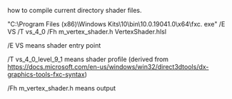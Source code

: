 how to compile current directory shader files.

"C:\Program Files (x86)\Windows Kits\10\bin\10.0.19041.0\x64\fxc.
exe" /E VS /T vs_4_0 /Fh m_vertex_shader.h VertexShader.hlsl

/E VS means shader entry point

/T vs_4_0_level_9_1 means shader profile
(derived from https://docs.microsoft.com/en-us/windows/win32/direct3dtools/dx-graphics-tools-fxc-syntax)


/Fh m_vertex_shader.h means output